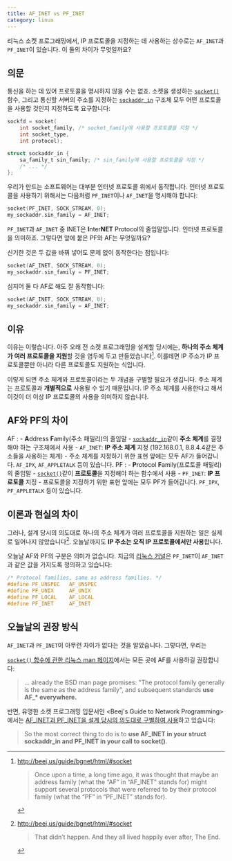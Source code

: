 ```yaml
---
title: AF_INET vs PF_INET
category: linux
---
```


리눅스 소켓 프로그래밍에서, IP 프로토콜을 지정하는 데 사용하는 상수로는 `AF_INET`과 `PF_INET`이 있습니다. 이 둘의 차이가 무엇일까요?

## 의문

통신을 하는 데 있어 프로토콜을 명시하지 않을 수는 없죠. 소켓을 생성하는 [`socket()`](http://man7.org/linux/man-pages/man2/socket.2.html) 함수, 그리고 통신할 서버의 주소를 지정하는 [`sockaddr_in`](http://man7.org/linux/man-pages/man7/ip.7.html) 구조체 모두 어떤 프로토콜을 사용할 것인지 지정하도록 요구합니다:

```c
sockfd = socket(
    int socket_family, /* socket_family에 사용할 프로토콜을 지정 */
    int socket_type,
    int protocol);
```

```c
struct sockaddr_in {
    sa_family_t sin_family; /* sin_family에 사용할 프로토콜을 지정 */
    /* ... */
};
```

우리가 만드는 소프트웨어는 대부분 인터넷 프로토콜 위에서 동작합니다. 인터넷 프로토콜을 사용하기 위해서는 다음처럼 `PF_INET`이나 `AF_INET`을 명시해야 합니다:

```c
socket(PF_INET, SOCK_STREAM, 0);
my_sockaddr.sin_family = AF_INET;
```

`PF_INET`과 `AF_INET` 중 INET은 **I**nter**NET** Protocol의 줄임말입니다. 인터넷 프로토콜을 의미하죠. 그렇다면 앞에 붙은 PF와 AF는 무엇일까요?

신기한 것은 두 값을 바꿔 넣어도 문제 없이 동작한다는 점입니다:

```c
socket(AF_INET, SOCK_STREAM, 0);
my_sockaddr.sin_family = PF_INET;
```

심지어 둘 다 AF로 해도 잘 동작합니다:

```c
socket(AF_INET, SOCK_STREAM, 0);
my_sockaddr.sin_family = AF_INET;
```

## 이유

이유는 이렇습니다. 아주 오래 전 소켓 프로그래밍을 설계할 당시에는, **하나의 주소 체계가 여러 프로토콜을 지원**할 것을 염두에 두고 만들었습니다[^bgnet-1]. 이를테면 IP 주소가 IP 프로토콜뿐만 아니라 다른 프로토콜도 지원하는 식입니다.

[^bgnet-1]:
    <http://beej.us/guide/bgnet/html/#socket>

    > Once upon a time, a long time ago, it was thought that maybe an address family (what the “AF” in “AF_INET” stands for) might support several protocols that were referred to by their protocol family (what the “PF” in “PF_INET” stands for).

이렇게 되면 주소 체계와 프로토콜이라는 두 개념을 구별할 필요가 생깁니다. 주소 체계는 프로토콜과 **개별적으로** 사용될 수 있기 때문입니다. IP 주소 체계를 사용한다고 해서 이것이 더 이상 IP 프로토콜의 사용을 의미하지 않습니다.

## AF와 PF의 차이

AF
:   - **A**ddress **F**amily(주소 패밀리)의 줄임말
    - [`sockaddr_in`](http://man7.org/linux/man-pages/man7/ip.7.html)같이 **주소 체계**를 결정해야 하는 구조체에서 사용
    - `AF_INET`: **IP 주소 체계** 지정 (192.168.0.1, 8.8.4.4같은 주소들을 사용하는 체계)
    - 주소 체계를 지정하기 위한 표현 앞에는 모두 AF가 들어갑니다. `AF_IPX`, `AF_APPLETALK` 등이 있습니다.
PF
:   - **P**rotocol **F**amily(프로토콜 패밀리)의 줄임말
    - [`socket()`](http://man7.org/linux/man-pages/man2/socket.2.html)같이 **프로토콜**을 지정해야 하는 함수에서 사용
    - `PF_INET`: **IP 프로토콜** 지정
    - 프로토콜을 지정하기 위한 표현 앞에는 모두 PF가 들어갑니다. `PF_IPX`, `PF_APPLETALK` 등이 있습니다.

## 이론과 현실의 차이

그러나, 설계 당시의 의도대로 하나의 주소 체계가 여러 프로토콜을 지원하는 일은 실제로 일어나지 않았습니다[^bgnet-2]. 오늘날까지도 **IP 주소는 오직 IP 프로토콜에서만 사용**합니다.

[^bgnet-2]:
    <http://beej.us/guide/bgnet/html/#socket>

    > That didn’t happen. And they all lived happily ever after, The End.

오늘날 AF와 PF의 구분은 의미가 없습니다. 지금의 [리눅스 커널](https://github.com/torvalds/linux/blob/26bc672134241a080a83b2ab9aa8abede8d30e1c/include/linux/socket.h#L215-L219)은 `PF_INET`이 `AF_INET`과 같은 값을 가지도록 정의하고 있습니다:

```c
/* Protocol families, same as address families. */
#define PF_UNSPEC	AF_UNSPEC
#define PF_UNIX		AF_UNIX
#define PF_LOCAL	AF_LOCAL
#define PF_INET		AF_INET
```

## 오늘날의 권장 방식

`AF_INET`과 `PF_INET`이 아무런 차이가 없다는 것을 알았습니다. 그렇다면, 우리는 

[`socket()` 함수에 관한 리눅스 man 페이지](http://man7.org/linux/man-pages/man2/socket.2.html#NOTES)에서는 모든 곳에 AF를 사용하길 권장합니다:

> ... already the BSD man page promises: "The protocol family generally is the same as the address family", and subsequent standards **use AF_\* everywhere.**

반면, 유명한 소켓 프로그래밍 입문서인 <Beej's Guide to Network Programming>에서는 [AF_INET과 PF_INET을 설계 당시의 의도대로 구별하여 사용](http://beej.us/guide/bgnet/html/#socket)하고 있습니다:

> So the most correct thing to do is to **use AF_INET in your struct sockaddr_in and PF_INET in your call to socket()**.
